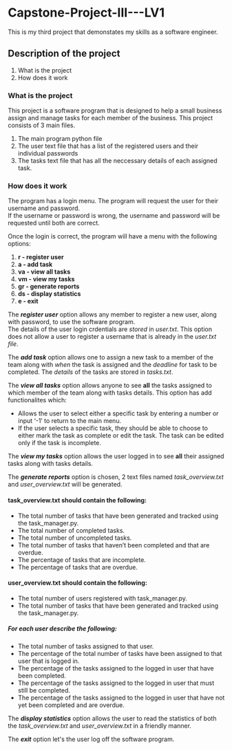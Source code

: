 # Capstone-Project-III---LV1
This is my third project that demonstates my skills as a software engineer.

## Description of the project
1. What is the project
2. How does it work

### What is the project
This project is a software program that is designed to help a small business assign and manage tasks for each member of the business.
This project consists of 3 main files.
1. The main program python file
2. The user text file that has a list of the registered users and their individual passwords
3. The tasks text file that has all the neccessary details of each assigned task.

### How does it work

The program has a login menu. The program will request the user for their username and password. <br/>
If the username or password is wrong, the username and password will be requested until both are correct.

Once the login is correct, the program will have a menu with the following options:
1. **r - register user**
2. **a - add task**
3. **va - view all tasks**
4. **vm - view my tasks**
5. **gr - generate reports**
6. **ds - display statistics**
7. **e - exit**

The **_register user_** option allows any member to register a new user, along with password, to use the software program.<br/>
The details of the user login crdentials are _stored_ in _user.txt_. This option does not allow a user to register a username that is already in the 
_user.txt file_.

The **_add task_** option allows one to assign a new task to a member of the team along with _when_ the task is assigned and the _deadline_ for task to be completed.
The _details_ of the tasks are stored in _tasks.txt_.

The **_view all tasks_** option allows anyone to see **all** the tasks assigned to which member of the team along with tasks details.
This option has add functionalites which:
 * Allows the user to select either a specific task by entering a number
or input ‘-1’ to return to the main menu.
 *  If the user selects a specific task, they should be able to choose to
either mark the task as complete or edit the task. The task can be edited only if the task is incomplete.

The **_view my tasks_** option allows the user logged in to see **all** their assigned tasks along with tasks details.

The **_generate reports_** option is chosen, 2 text files named _task_overview.txt_ and _user_overview.txt_ will be generated.
#### task_overview.txt should contain the following:
  * The total number of tasks that have been generated and
tracked using the task_manager.py.
  * The total number of completed tasks.
  * The total number of uncompleted tasks.
  * The total number of tasks that haven’t been completed and
that are overdue.
  * The percentage of tasks that are incomplete.
  * The percentage of tasks that are overdue.

#### user_overview.txt should contain the following:
  * The total number of users registered with task_manager.py.
  * The total number of tasks that have been generated and
tracked using the task_manager.py.
##### For each user describe the following:
  * The total number of tasks assigned to that user.
  * The percentage of the total number of tasks have
been assigned to that user that is logged in.
  * The percentage of the tasks assigned to the logged in user 
that have been completed.
  * The percentage of the tasks assigned to the logged in user 
that must still be completed.
  * The percentage of the tasks assigned to the logged in user
that have not yet been completed and are overdue.

The **_display statistics_** option allows the user to read the statistics of both the _task_overview.txt_ and _user_overview.txt_ in a friendly manner.

The **_exit_** option let's the user log off the software program.



